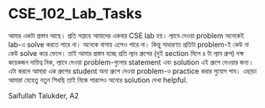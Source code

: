# CSE_102_Lab_Tasks

আমার একটা প্রস্তাব আছে।
প্রতি সপ্তাহে আমাদের একবার CSE lab হয়। ল্যাবে দেওয়া problem অনেকেই lab-এ solve করতে পারে না। অনেকে বাসায় এসেও পারে না। কিন্তু সাধারণত প্রতিটা problem-ই কেউ না কেউ solve করে ফেলে।
তাই আমার প্রস্তাব হচ্ছে প্রতি ল্যাব গ্রুপের (দুই section মিলে ৪ টা ল্যাব গ্রুপ) দক্ষ কয়েকজন দায়িত্ব নিক, ল্যাবে দেওয়া problem-গুলোর statement এবং solution এই গ্রুপে দেওয়ার জন্য। এটা করলে আমারা এক গ্রুপের student অন্য গ্রুপে দেওয়া problem-ও practice করার সুযোগ পাব। এছাড়া আমারা যেহেতু নতুন শিখছি তাই নিজে পারলেও অন্যের solution দেখা helpful.

Saifullah Talukder, A2
